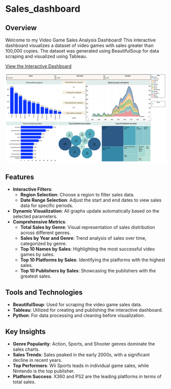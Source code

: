 # Sales_dashboard
## Overview

Welcome to my Video Game Sales Analysis Dashboard! This interactive dashboard visualizes a dataset of video games with sales greater than 100,000 copies. The dataset was generated using BeautifulSoup for data scraping and visualized using Tableau. 

[View the Interactive Dashboard](https://public.tableau.com/app/profile/manavi.ghorpade/viz/salesdashboard_17172205692650/Dashboard1?publish=yes)

![Video Game Sales Dashboard](https://github.com/Manavi-ghorpade/Sales_dashboard/blob/main/Dashboard.png)

## Features

- **Interactive Filters**:
  - **Region Selection**: Choose a region to filter sales data.
  - **Date Range Selection**: Adjust the start and end dates to view sales data for specific periods.
- **Dynamic Visualization**: All graphs update automatically based on the selected parameters.
- **Comprehensive Metrics**:
  - **Total Sales by Genre**: Visual representation of sales distribution across different genres.
  - **Sales by Year and Genre**: Trend analysis of sales over time, categorized by genre.
  - **Top 10 Names by Sales**: Highlighting the most successful video games by sales.
  - **Top 10 Platforms by Sales**: Identifying the platforms with the highest sales.
  - **Top 10 Publishers by Sales**: Showcasing the publishers with the greatest sales.

 ## Tools and Technologies

- **BeautifulSoup**: Used for scraping the video game sales data.
- **Tableau**: Utilized for creating and publishing the interactive dashboard.
- **Python**: For data processing and cleaning before visualization.

## Key Insights

- **Genre Popularity**: Action, Sports, and Shooter genres dominate the sales charts.
- **Sales Trends**: Sales peaked in the early 2000s, with a significant decline in recent years.
- **Top Performers**: Wii Sports leads in individual game sales, while Nintendo is the top publisher.
- **Platform Success**: X360 and PS2 are the leading platforms in terms of total sales.
